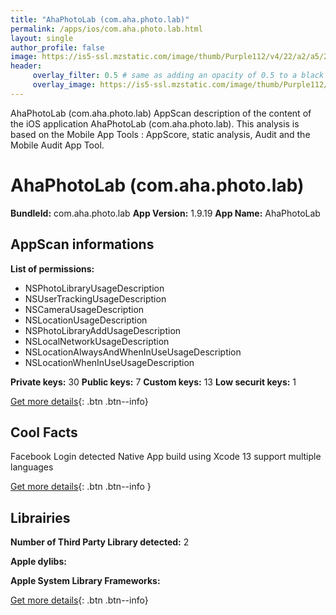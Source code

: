 ```yaml
---
title: "AhaPhotoLab (com.aha.photo.lab)"
permalink: /apps/ios/com.aha.photo.lab.html
layout: single
author_profile: false
image: https://is5-ssl.mzstatic.com/image/thumb/Purple112/v4/22/a2/a5/22a2a539-b421-a5fa-3300-ed797a9de66f/AppIcon-0-0-1x_U007emarketing-0-0-0-5-0-0-sRGB-0-0-0-GLES2_U002c0-512MB-85-220-0-0.png/512x512bb.jpg
header: 
     overlay_filter: 0.5 # same as adding an opacity of 0.5 to a black background
     overlay_image: https://is5-ssl.mzstatic.com/image/thumb/Purple112/v4/22/a2/a5/22a2a539-b421-a5fa-3300-ed797a9de66f/AppIcon-0-0-1x_U007emarketing-0-0-0-5-0-0-sRGB-0-0-0-GLES2_U002c0-512MB-85-220-0-0.png/512x512bb.jpg
---
```

AhaPhotoLab (com.aha.photo.lab) AppScan description of the content of the iOS application AhaPhotoLab (com.aha.photo.lab). This analysis is based on the Mobile App Tools : AppScore, static analysis, Audit and the Mobile Audit App Tool.

# AhaPhotoLab (com.aha.photo.lab)

**BundleId:** com.aha.photo.lab
**App Version:** 1.9.19
**App Name:** AhaPhotoLab


## AppScan informations 

**List of permissions:** 
- NSPhotoLibraryUsageDescription
- NSUserTrackingUsageDescription
- NSCameraUsageDescription
- NSLocationUsageDescription
- NSPhotoLibraryAddUsageDescription
- NSLocalNetworkUsageDescription
- NSLocationAlwaysAndWhenInUseUsageDescription
- NSLocationWhenInUseUsageDescription
  
  
**Private keys:** 30
**Public keys:** 7
**Custom keys:** 13
**Low securit keys:** 1
  
[Get more details](/pricing.html){: .btn .btn--info}

## Cool Facts

Facebook Login detected
Native App
build using Xcode 13
support multiple languages
  
[Get more details](/pricing.html){: .btn .btn--info }

## Librairies 
**Number of Third Party Library detected:** 2


**Apple dylibs:**


**Apple System Library Frameworks:**


  
[Get more details](/pricing.html){: .btn .btn--info}

